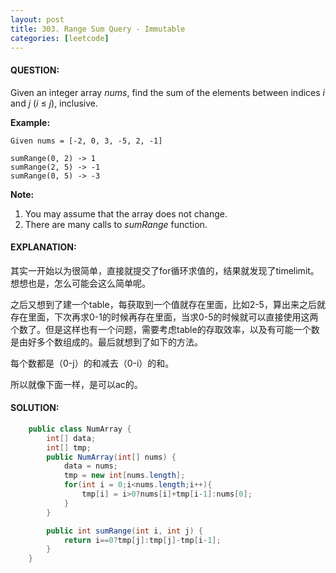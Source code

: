 ```yaml
---
layout: post
title: 303. Range Sum Query - Immutable
categories: [leetcode]
---
```


#### QUESTION:

Given an integer array *nums*, find the sum of the elements between indices *i* and *j* (*i* ≤ *j*), inclusive.

**Example:**

```
Given nums = [-2, 0, 3, -5, 2, -1]

sumRange(0, 2) -> 1
sumRange(2, 5) -> -1
sumRange(0, 5) -> -3

```

**Note:**

1. You may assume that the array does not change.
2. There are many calls to *sumRange* function.

#### EXPLANATION:

其实一开始以为很简单，直接就提交了for循环求值的，结果就发现了timelimit。想想也是，怎么可能会这么简单呢。

之后又想到了建一个table，每获取到一个值就存在里面，比如2-5，算出来之后就存在里面，下次再求0-1的时候再存在里面，当求0-5的时候就可以直接使用这两个数了。但是这样也有一个问题，需要考虑table的存取效率，以及有可能一个数是由好多个数组成的。最后就想到了如下的方法。

每个数都是（0-j）的和减去（0-i）的和。

所以就像下面一样，是可以ac的。

#### SOLUTION:

```java
    public class NumArray {
        int[] data;
        int[] tmp;
        public NumArray(int[] nums) {
            data = nums;
            tmp = new int[nums.length];
            for(int i = 0;i<nums.length;i++){
                tmp[i] = i>0?nums[i]+tmp[i-1]:nums[0];
            }
        }

        public int sumRange(int i, int j) {
            return i==0?tmp[j]:tmp[j]-tmp[i-1];
        }
    }
```

